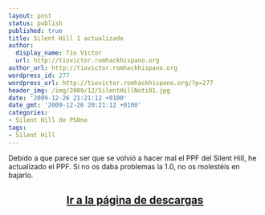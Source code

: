 ```yaml
---
layout: post
status: publish
published: true
title: Silent Hill 1 actualizado
author:
  display_name: Tío Víctor
  url: http://tiovictor.romhackhispano.org
author_url: http://tiovictor.romhackhispano.org
wordpress_id: 277
wordpress_url: http://tiovictor.romhackhispano.org/?p=277
header_img: /img/2009/12/SilentHillNoti01.jpg
date: '2009-12-26 21:21:12 +0100'
date_gmt: '2009-12-26 20:21:12 +0100'
categories:
- Silent Hill de PSOne
tags:
- Silent Hill
---
```

Debido a que parece ser que se volvió a hacer mal el PPF del Silent Hill, he actualizado el PPF. Si no os daba problemas la 1.0, no os molestéis en bajarlo.

<h2 style="text-align: center;"><strong><a href="http://tiovictor.romhackhispano.org/silent-hill-1/descargar/">Ir a la página de descargas</a></strong></h2>
